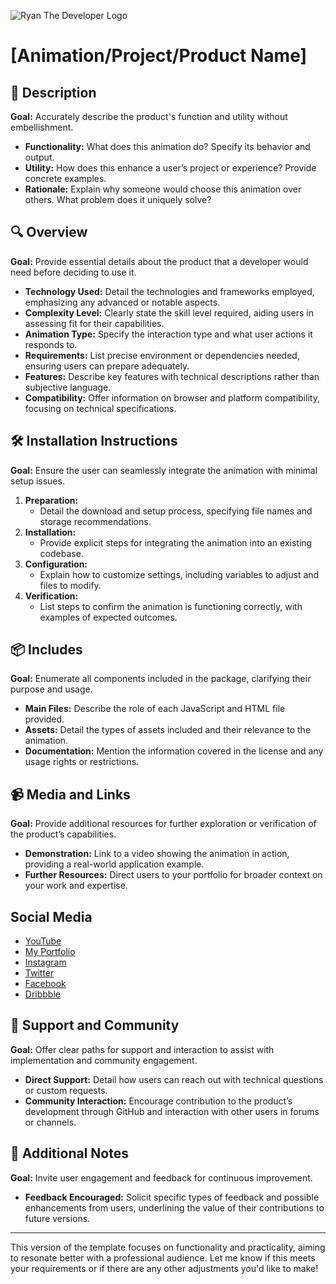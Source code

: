 ![Ryan The Developer Logo](https://ryanthedevloper-storage.nyc3.cdn.digitaloceanspaces.com/logo/logo-grey.svg?raw=true)

# [Animation/Project/Product Name]

## 🎨 Description

**Goal:** Accurately describe the product's function and utility without embellishment.

- **Functionality:** What does this animation do? Specify its behavior and output.
- **Utility:** How does this enhance a user’s project or experience? Provide concrete examples.
- **Rationale:** Explain why someone would choose this animation over others. What problem does it uniquely solve?

## 🔍 Overview

**Goal:** Provide essential details about the product that a developer would need before deciding to use it.

- **Technology Used:** Detail the technologies and frameworks employed, emphasizing any advanced or notable aspects.
- **Complexity Level:** Clearly state the skill level required, aiding users in assessing fit for their capabilities.
- **Animation Type:** Specify the interaction type and what user actions it responds to.
- **Requirements:** List precise environment or dependencies needed, ensuring users can prepare adequately.
- **Features:** Describe key features with technical descriptions rather than subjective language.
- **Compatibility:** Offer information on browser and platform compatibility, focusing on technical specifications.

## 🛠 Installation Instructions

**Goal:** Ensure the user can seamlessly integrate the animation with minimal setup issues.

1. **Preparation:**
   - Detail the download and setup process, specifying file names and storage recommendations.
2. **Installation:**
   - Provide explicit steps for integrating the animation into an existing codebase.
3. **Configuration:**
   - Explain how to customize settings, including variables to adjust and files to modify.
4. **Verification:**
   - List steps to confirm the animation is functioning correctly, with examples of expected outcomes.

## 📦 Includes

**Goal:** Enumerate all components included in the package, clarifying their purpose and usage.

- **Main Files:** Describe the role of each JavaScript and HTML file provided.
- **Assets:** Detail the types of assets included and their relevance to the animation.
- **Documentation:** Mention the information covered in the license and any usage rights or restrictions.

## 📹 Media and Links

**Goal:** Provide additional resources for further exploration or verification of the product’s capabilities.

- **Demonstration:** Link to a video showing the animation in action, providing a real-world application example.
- **Further Resources:** Direct users to your portfolio for broader context on your work and expertise.


## Social Media
- [YouTube](https://www.youtube.com/@ryanthedeveloper)
- [My Portfolio](https://www.ryanthedeveloper.com)
- [Instagram](https://www.instagram.com/ryan_the_developer/)
- [Twitter](https://twitter.com/ryan_the_dev)
- [Facebook](https://www.facebook.com/ryanthedeveloper)
- [Dribbble](https://dribbble.com/ryan_the_developer)

## 🤝 Support and Community

**Goal:** Offer clear paths for support and interaction to assist with implementation and community engagement.

- **Direct Support:** Detail how users can reach out with technical questions or custom requests.
- **Community Interaction:** Encourage contribution to the product’s development through GitHub and interaction with other users in forums or channels.

## 🌟 Additional Notes

**Goal:** Invite user engagement and feedback for continuous improvement.

- **Feedback Encouraged:** Solicit specific types of feedback and possible enhancements from users, underlining the value of their contributions to future versions.

---

This version of the template focuses on functionality and practicality, aiming to resonate better with a professional audience. Let me know if this meets your requirements or if there are any other adjustments you'd like to make!
